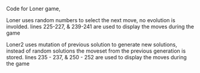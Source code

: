 Code for Loner game,

Loner uses random numbers to select the next move, no evolution is involded.
lines 225-227, & 239-241 are used to display the moves during the game


Loner2 uses mutation of previous solution to generate new solutions, instead of random solutions the moveset from the previous generation is stored.
lines 235 - 237, & 250 - 252 are used to display the moves during the game
